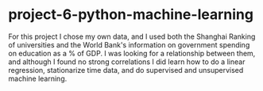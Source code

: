 # project-6-python-machine-learning

For this project I chose my own data, and I used both the Shanghai Ranking of universities and the World Bank's information on government spending on education as a % of GDP. I was looking for a relationship between them, and although I found no strong correlations I did learn how to do a linear regression, stationarize time data, and do supervised and unsupervised machine learning.
